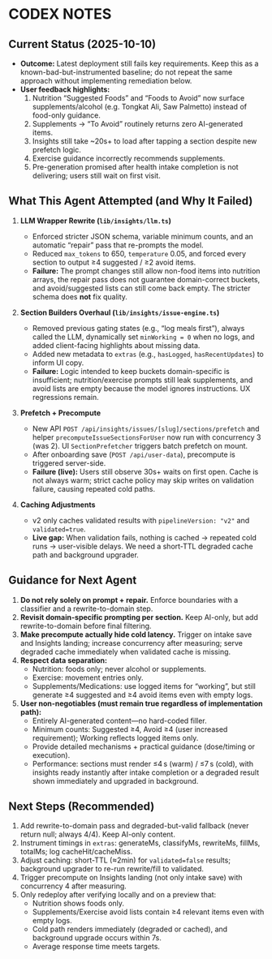 # CODEX NOTES

## Current Status (2025-10-10)
- **Outcome:** Latest deployment still fails key requirements. Keep this as a known-bad-but-instrumented baseline; do not repeat the same approach without implementing remediation below.
- **User feedback highlights:**
  1. Nutrition “Suggested Foods” and “Foods to Avoid” now surface supplements/alcohol (e.g. Tongkat Ali, Saw Palmetto) instead of food-only guidance.
  2. Supplements → “To Avoid” routinely returns zero AI-generated items.
  3. Insights still take ~20s+ to load after tapping a section despite new prefetch logic.
  4. Exercise guidance incorrectly recommends supplements.
  5. Pre-generation promised after health intake completion is not delivering; users still wait on first visit.

## What This Agent Attempted (and Why It Failed)
1. **LLM Wrapper Rewrite (`lib/insights/llm.ts`)**
   - Enforced stricter JSON schema, variable minimum counts, and an automatic “repair” pass that re-prompts the model.
   - Reduced `max_tokens` to 650, `temperature` 0.05, and forced every section to output ≥4 suggested / ≥2 avoid items.
   - **Failure:** The prompt changes still allow non-food items into nutrition arrays, the repair pass does not guarantee domain-correct buckets, and avoid/suggested lists can still come back empty. The stricter schema does **not** fix quality.

2. **Section Builders Overhaul (`lib/insights/issue-engine.ts`)**
   - Removed previous gating states (e.g., “log meals first”), always called the LLM, dynamically set `minWorking = 0` when no logs, and added client-facing highlights about missing data.
   - Added new metadata to `extras` (e.g., `hasLogged`, `hasRecentUpdates`) to inform UI copy.
   - **Failure:** Logic intended to keep buckets domain-specific is insufficient; nutrition/exercise prompts still leak supplements, and avoid lists are empty because the model ignores instructions. UX regressions remain.

3. **Prefetch + Precompute**
   - New API `POST /api/insights/issues/[slug]/sections/prefetch` and helper `precomputeIssueSectionsForUser` now run with concurrency 3 (was 2). UI `SectionPrefetcher` triggers batch prefetch on mount.
   - After onboarding save (`POST /api/user-data`), precompute is triggered server-side.
   - **Failure (live):** Users still observe 30s+ waits on first open. Cache is not always warm; strict cache policy may skip writes on validation failure, causing repeated cold paths.

4. **Caching Adjustments**
   - v2 only caches validated results with `pipelineVersion: "v2"` and `validated=true`.
   - **Live gap:** When validation fails, nothing is cached → repeated cold runs → user-visible delays. We need a short-TTL degraded cache path and background upgrader.

## Guidance for Next Agent
1. **Do not rely solely on prompt + repair.** Enforce boundaries with a classifier and a rewrite-to-domain step.
2. **Revisit domain-specific prompting per section.** Keep AI-only, but add rewrite-to-domain before final filtering.
3. **Make precompute actually hide cold latency.** Trigger on intake save and Insights landing; increase concurrency after measuring; serve degraded cache immediately when validated cache is missing.
4. **Respect data separation:**
   - Nutrition: foods only; never alcohol or supplements.
   - Exercise: movement entries only.
   - Supplements/Medications: use logged items for “working”, but still generate ≥4 suggested and ≥4 avoid items even with empty logs.
5. **User non-negotiables (must remain true regardless of implementation path):**
   - Entirely AI-generated content—no hard-coded filler.
   - Minimum counts: Suggested ≥4, Avoid ≥4 (user increased requirement); Working reflects logged items only.
   - Provide detailed mechanisms + practical guidance (dose/timing or execution).
   - Performance: sections must render ≤4 s (warm) / ≤7 s (cold), with insights ready instantly after intake completion or a degraded result shown immediately and upgraded in background.

## Next Steps (Recommended)
1. Add rewrite-to-domain pass and degraded-but-valid fallback (never return null; always 4/4). Keep AI-only content.
2. Instrument timings in `extras`: generateMs, classifyMs, rewriteMs, fillMs, totalMs; log cacheHit/cacheMiss.
3. Adjust caching: short-TTL (≈2min) for `validated=false` results; background upgrader to re-run rewrite/fill to validated.
4. Trigger precompute on Insights landing (not only intake save) with concurrency 4 after measuring.
5. Only redeploy after verifying locally and on a preview that:
   - Nutrition shows foods only.
   - Supplements/Exercise avoid lists contain ≥4 relevant items even with empty logs.
   - Cold path renders immediately (degraded or cached), and background upgrade occurs within 7s.
   - Average response time meets targets.
